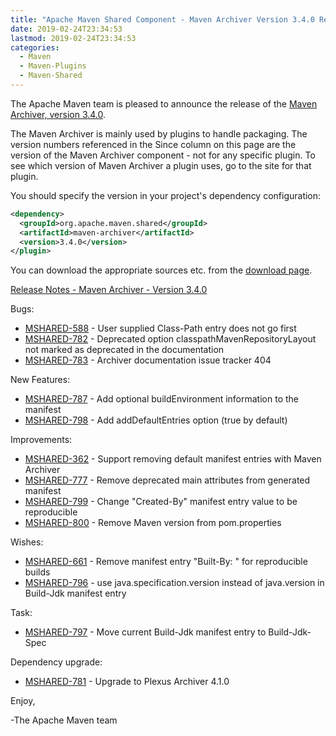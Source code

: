 ```yaml
---
title: "Apache Maven Shared Component - Maven Archiver Version 3.4.0 Released"
date: 2019-02-24T23:34:53
lastmod: 2019-02-24T23:34:53
categories:
  - Maven
  - Maven-Plugins
  - Maven-Shared
---
```

The Apache Maven team is pleased to announce the release of the 
[Maven Archiver, version 3.4.0](https://maven.apache.org/shared/maven-archiver/).

The Maven Archiver is mainly used by plugins to handle packaging. The version
numbers referenced in the Since column on this page are the version of the
Maven Archiver component - not for any specific plugin. To see which version of
Maven Archiver a plugin uses, go to the site for that plugin.

You should specify the version in your project's dependency configuration:

```xml
<dependency>
  <groupId>org.apache.maven.shared</groupId>
  <artifactId>maven-archiver</artifactId>
  <version>3.4.0</version>
</plugin>
```

You can download the appropriate sources etc. from the [download page][download-page].
 
<!-- more -->

[Release Notes - Maven Archiver - Version 3.4.0][release-notes]

Bugs:

 * [MSHARED-588](https://issues.apache.org/jira/browse/MSHARED-588) - User supplied Class-Path entry does not go first
 * [MSHARED-782](https://issues.apache.org/jira/browse/MSHARED-782) - Deprecated option classpathMavenRepositoryLayout not marked as deprecated in the documentation
 * [MSHARED-783](https://issues.apache.org/jira/browse/MSHARED-783) - Archiver documentation issue tracker 404

New Features:

 * [MSHARED-787](https://issues.apache.org/jira/browse/MSHARED-787) - Add optional buildEnvironment information to the manifest
 * [MSHARED-798](https://issues.apache.org/jira/browse/MSHARED-798) - Add addDefaultEntries option (true by default)

Improvements:

 * [MSHARED-362](https://issues.apache.org/jira/browse/MSHARED-362) - Support removing default manifest entries with Maven Archiver
 * [MSHARED-777](https://issues.apache.org/jira/browse/MSHARED-777) - Remove deprecated main attributes from generated manifest
 * [MSHARED-799](https://issues.apache.org/jira/browse/MSHARED-799) - Change "Created-By" manifest entry value to be reproducible
 * [MSHARED-800](https://issues.apache.org/jira/browse/MSHARED-800) - Remove Maven version from pom.properties

Wishes:

 * [MSHARED-661](https://issues.apache.org/jira/browse/MSHARED-661) - Remove manifest entry "Built-By: <username>" for reproducible builds
 * [MSHARED-796](https://issues.apache.org/jira/browse/MSHARED-796) - use java.specification.version instead of java.version in Build-Jdk manifest entry

Task:

 * [MSHARED-797](https://issues.apache.org/jira/browse/MSHARED-797) - Move current Build-Jdk manifest entry to Build-Jdk-Spec

Dependency upgrade:

 * [MSHARED-781](https://issues.apache.org/jira/browse/MSHARED-781) - Upgrade to Plexus Archiver 4.1.0

 
Enjoy,

-The Apache Maven team

[download-page]: https://maven.apache.org/shared/maven-archiver/download.cgi
[release-notes]: https://issues.apache.org/jira/secure/ReleaseNote.jspa?projectId=12317922&version=12344607
